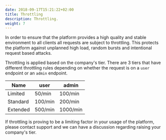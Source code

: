 ```yaml
---
date: 2018-09-17T15:21:22+02:00
title: Throttling
description: Throttling.
weight: 7
---
```


In order to ensure that the platform provides a high quality and stable environment to all clients all requests are subject to throttling. This protects the platform against unplanned high load, random bursts and intentional request based attacks.

Throttling is applied based on the company's tier. There are 3 tiers that have different throttling rules depending on whether the request is on a `user` endpoint or an `admin` endpoint.

Name| user | admin
---|---|---
Limited | 50/min | 100/min
Standard | 100/min | 200/min
Extended | 500/min | 1000/min

<aside class="notice">
	If throttling is proving to be a limiting factor in your usage of the platform, please contact support and we can have a discussion regarding raising your company's tier.
</aside>